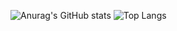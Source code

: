 ![Anurag's GitHub stats](https://github-readme-stats.vercel.app/api?username=Maulidani&show_icons=true&theme=dark)
![Top Langs](https://github-readme-stats.vercel.app/api/top-langs/?username=Maulidani&show_icons=true&theme=dark)


